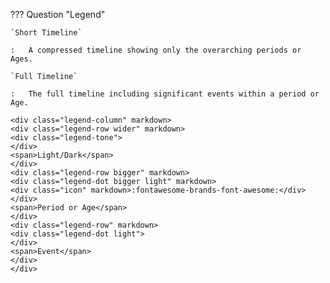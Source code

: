 ??? Question "Legend"

    `Short Timeline`

    :   A compressed timeline showing only the overarching periods or Ages.

    `Full Timeline`

    :   The full timeline including significant events within a period or Age.

    <div class="legend-column" markdown>
    <div class="legend-row wider" markdown>
    <div class="legend-tone">
    </div>
    <span>Light/Dark</span>
    </div>
    <div class="legend-row bigger" markdown>
    <div class="legend-dot bigger light" markdown>
    <div class="icon" markdown>:fontawesome-brands-font-awesome:</div>
    </div>
    <span>Period or Age</span>
    </div>
    <div class="legend-row" markdown>
    <div class="legend-dot light">
    </div>
    <span>Event</span>
    </div>
    </div>